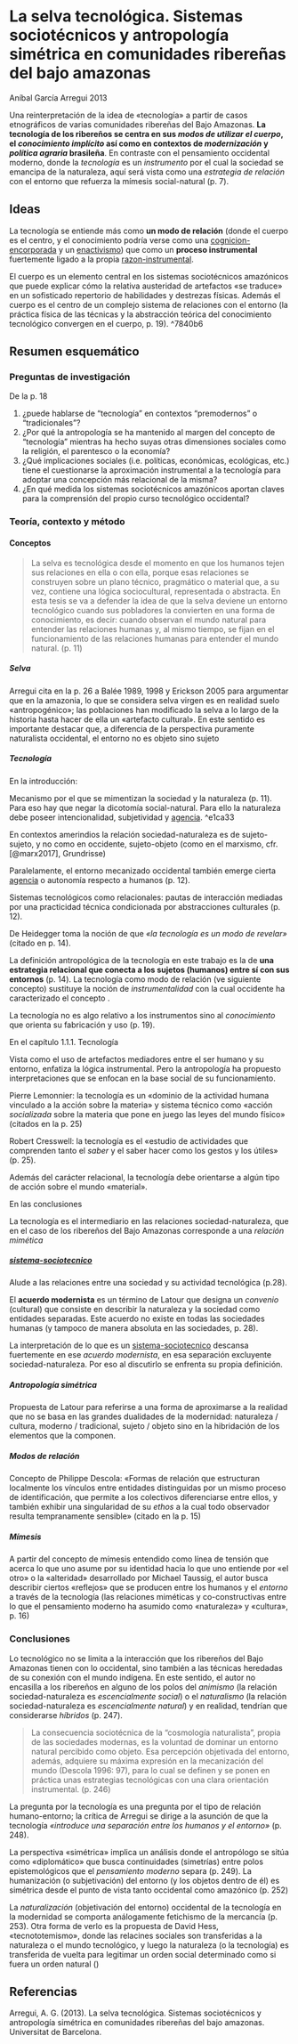 # La selva tecnológica. Sistemas sociotécnicos y antropología simétrica en comunidades ribereñas del bajo amazonas

Aníbal García Arregui 2013

Una reinterpretación de la idea de «tecnología» a partir de casos etnográficos de varias comunidades ribereñas del Bajo Amazonas. **La tecnología de los ribereños se centra en sus *modos de utilizar el cuerpo*, el *conocimiento implícito* así como en contextos de *modernización* y *política agraria* brasileña**. En contraste con el pensamiento occidental moderno, donde la *tecnología* es un *instrumento* por el cual la sociedad se emancipa de la naturaleza, aquí será vista como una *estrategia de relación* con el entorno que refuerza la mímesis social-natural (p. 7).

## Ideas

La tecnología se entiende más como **un modo de relación** (donde el cuerpo es el centro, y el conocimiento podría verse como una [cognicion-encorporada](cognicion-encorporada.md) y un [enactivismo](enactivismo.md)) que como un **proceso instrumental** fuertemente ligado a la propia [razon-instrumental](razon-instrumental.md).

El cuerpo es un elemento central en los sistemas sociotécnicos amazónicos que puede explicar cómo la relativa austeridad de artefactos «se traduce» en un sofisticado repertorio de habilidades y destrezas físicas. Además el cuerpo es el centro de un complejo sistema de relaciones con el entorno (la práctica física de las técnicas y la abstracción teórica del conocimiento tecnológico convergen en el cuerpo, p. 19). ^7840b6

## Resumen esquemático

### Preguntas de investigación

De la p. 18

1. ¿puede hablarse de “tecnología” en contextos “premodernos” o “tradicionales”?
1. ¿Por qué la antropología se ha mantenido al margen del concepto de “tecnología” mientras ha hecho suyas otras dimensiones sociales como la religión, el parentesco o la economía?
1. ¿Qué implicaciones sociales (i.e. políticas, económicas, ecológicas, etc.) tiene el cuestionarse la aproximación instrumental a la tecnología para adoptar una concepción más relacional de la misma?
1. ¿En qué medida los sistemas sociotécnicos amazónicos aportan claves para la comprensión del propio curso tecnológico occidental?

### Teoría, contexto y método

#### Conceptos

 >
 > La selva es tecnológica desde el momento en que los humanos tejen sus relaciones en ella o con ella, porque esas relaciones se construyen sobre un plano técnico, pragmático o material que, a su vez, contiene una lógica sociocultural, representada o abstracta. En esta tesis se va a defender la idea de que la selva deviene un entorno tecnológico cuando sus pobladores la convierten en una forma de conocimiento, es decir: cuando observan el mundo natural para entender las relaciones humanas y, al mismo tiempo, se fijan en el funcionamiento de las relaciones humanas para entender el mundo natural.  (p. 11)

##### Selva

Arregui cita en la p. 26 a Balée 1989, 1998 y Erickson 2005 para argumentar que en la amazonia, lo que se considera selva virgen es en realidad suelo «antropogénico»; las poblaciones han modificado la selva a lo largo de la historia hasta hacer de ella un «artefacto cultural». En este sentido es importante destacar que, a diferencia de la perspectiva puramente naturalista occidental, el entorno no es objeto sino sujeto

##### Tecnología

En la introducción:

Mecanismo por el que se mimentizan la sociedad y la naturaleza (p. 11). Para eso hay que negar la dicotomía social-natural. Para ello la naturaleza debe poseer intencionalidad, subjetividad y [agencia](agencia.md). ^e1ca33

En contextos amerindios la relación sociedad-naturaleza es de sujeto-sujeto, y no como en occidente, sujeto-objeto (como en el marxismo, cfr. [@marx2017], Grundrisse)

Paralelamente, el entorno mecanizado occidental también emerge cierta [agencia](agencia.md) o autonomía respecto a humanos (p. 12).

Sistemas tecnológicos como relacionales: pautas de interacción mediadas por una practicidad técnica condicionada por abstracciones culturales (p. 12).

De Heidegger toma la noción de que *«la tecnología es un modo de revelar»* (citado en p. 14).

La definición antropológica de la tecnología en este trabajo es la de **una estrategia relacional que conecta a los sujetos (humanos) entre sí con sus entornos** (p. 14). La tecnología como modo de relación (ve siguiente concepto) sustituye la noción de *instrumentalidad* con la cual occidente ha caracterizado el concepto .

La tecnología no es algo relativo a los instrumentos sino al *conocimiento* que orienta su fabricación y uso (p. 19).

En el capítulo 1.1.1. Tecnología

Vista como el uso de artefactos mediadores entre el ser humano y su entorno, enfatiza la lógica instrumental. Pero la antropología ha propuesto interpretaciones que se enfocan en la base social de su funcionamiento.

Pierre Lemonnier: la tecnología es un «dominio de la actividad humana vinculado a la acción sobre la materia» y sistema técnico como «acción *socializada* sobre la materia que pone en juego las leyes del mundo físico» (citados en la p. 25)

Robert Cresswell: la tecnología es el «estudio de actividades que comprenden tanto el *saber* y el saber hacer como los gestos y los útiles» (p. 25).

Además del carácter relacional, la tecnología debe orientarse a algún tipo de acción sobre el mundo «material».

En las conclusiones

La tecnología es el intermediario en las relaciones sociedad-naturaleza, que en el caso de los ribereños del Bajo Amazonas corresponde a una *relación mimética*

##### [sistema-sociotecnico](sistema-sociotecnico.md)

Alude a las relaciones entre una sociedad y su actividad tecnológica (p.28).

El **acuerdo modernista** es un término de Latour que designa un *convenio* (cultural) que consiste en describir la naturaleza y la sociedad como entidades separadas. Este acuerdo no existe en todas las sociedades humanas (y tampoco de manera absoluta en las sociedades, p. 28).

La interpretación de lo que es un [sistema-sociotecnico](sistema-sociotecnico.md) descansa fuertemente en ese *acuerdo modernista*, en esa separación excluyente sociedad-naturaleza. Por eso al discutirlo se enfrenta su propia definición.

##### Antropología simétrica

Propuesta de Latour para referirse a una forma de aproximarse a la realidad que no se basa en las grandes dualidades de la modernidad: naturaleza / cultura, moderno / tradicional, sujeto / objeto sino en la hibridación de los elementos que la componen.

##### Modos de relación

Concepto de Philippe Descola: «Formas de relación que estructuran localmente los vínculos entre entidades distinguidas por un mismo proceso de identificación, que permite a los colectivos diferenciarse entre ellos, y también exhibir una singularidad de su *ethos* a la cual todo observador resulta tempranamente sensible» (citado en la p. 15)

##### Mímesis

A partir del concepto de mímesis entendido como línea de tensión que acerca lo que uno asume por su identidad hacia lo que uno entiende por «el otro» o la «alteridad» desarrollado por Michael Taussig, el autor busca describir ciertos «reflejos» que se producen entre los humanos y el *entorno* a través de la tecnología (las relaciones miméticas y co-constructivas entre lo que el pensamiento moderno ha asumido como «naturaleza» y «cultura», p. 16)

### Conclusiones

Lo tecnológico no se limita a la interacción que los ribereños del Bajo Amazonas tienen con lo occidental, sino también a las técnicas heredadas de su conexión con el mundo indígena. En este sentido, el autor no encasilla a los ribereños en alguno de los polos del *animismo* (la relación sociedad-naturaleza es *escencialmente social*) o el *naturalismo* (la relación sociedad-naturaleza es *escencialmente natural*) y en realidad, tendrían que considerarse *híbridos* (p. 247).

 >
 > La consecuencia sociotécnica de la “cosmología naturalista”, propia de las sociedades modernas, es la voluntad de dominar un entorno natural percibido como objeto. Esa percepción objetivada del entorno, además, adquiere su máxima expresión en la mecanización del mundo (Descola 1996: 97), para lo cual se definen y se ponen en práctica unas estrategias tecnológicas con una clara orientación instrumental. (p. 246)

La pregunta por la tecnología es una pregunta por el tipo de relación humano-entorno; la crítica de Arregui se dirige a la asunción de que la tecnología *«introduce una separación entre los humanos y el entorno»* (p. 248).

La perspectiva «simétrica» implica un análisis donde el antropólogo se sitúa como «diplomático» que busca continuidades (simetrías) entre polos epistemológicos que el *pensamiento moderno* separa (p. 249). La humanización (o subjetivación) del entorno (y los objetos dentro de él) es simétrica desde el punto de vista tanto occidental como amazónico (p. 252)

La *naturalización* (objetivación del entorno) occidental de la tecnología en la modernidad se comporta análogamente   fetichismo de la mercancía (p. 253). Otra forma de verlo es la propuesta de David Hess, «tecnototemismo», donde las relacines sociales son transferidas a la naturaleza o el mundo tecnológico, y luego la naturaleza (o la tecnología) es transferida de vuelta para legitimar un orden social determinado como si fuera un orden natural ()

## Referencias

Arregui, A. G. (2013). La selva tecnológica. Sistemas sociotécnicos y antropología simétrica en comunidades ribereñas del bajo amazonas. Universitat de Barcelona.
